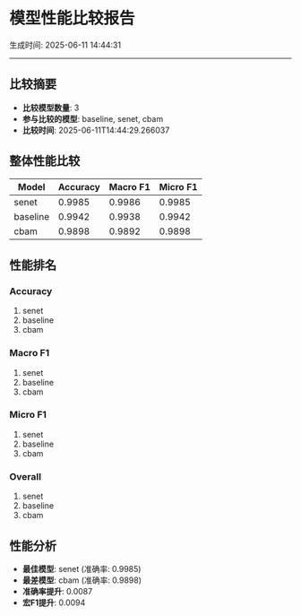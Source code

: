 # 模型性能比较报告

生成时间: 2025-06-11 14:44:31

---

## 比较摘要
- **比较模型数量**: 3
- **参与比较的模型**: baseline, senet, cbam
- **比较时间**: 2025-06-11T14:44:29.266037

## 整体性能比较
| Model | Accuracy | Macro F1 | Micro F1 |
| --- | --- | --- | --- |
| senet | 0.9985 | 0.9986 | 0.9985 |
| baseline | 0.9942 | 0.9938 | 0.9942 |
| cbam | 0.9898 | 0.9892 | 0.9898 |

## 性能排名
### Accuracy
1. senet
2. baseline
3. cbam

### Macro F1
1. senet
2. baseline
3. cbam

### Micro F1
1. senet
2. baseline
3. cbam

### Overall
1. senet
2. baseline
3. cbam

## 性能分析
- **最佳模型**: senet (准确率: 0.9985)
- **最差模型**: cbam (准确率: 0.9898)
- **准确率提升**: 0.0087
- **宏F1提升**: 0.0094
